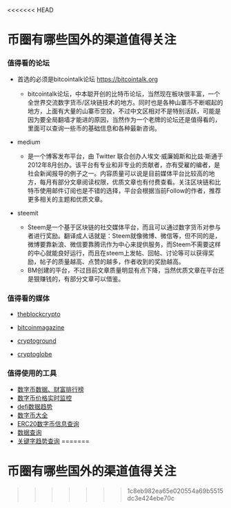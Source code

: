 <<<<<<< HEAD
# 币圈有哪些国外的渠道值得关注


### 值得看的论坛

+ 首选的必须是bitcointalk论坛 https://bitcointalk.org
    - bitcointalk论坛，中本聪开创的比特币论坛，当然现在板块很丰富，一个全世界交流数字货币/区块链技术的地方。同时也是各种山寨币不断崛起的地方，上面有大量的山寨币空投，不过中文区相对不是特别活跃，可能是因为要全局翻墙才能进的原因，当然作为一个老牌的论坛还是值得看的，里面可以查询一些币的基础信息和各种最新咨询。

+ medium

    - 是一个博客发布平台，由 Twitter 联合创办人埃文·威廉姆斯和比兹·斯通于2012年8月创办。该平台有专业和非专业的贡献者，亦有受雇的编者，是社会新闻报导的例子之一。内容质量可以说是目前媒体平台比较高的地方，每月有部分文章阅读权限，优质文章也有付费查看。关注区块链和比特币使用邮件订阅也是不错的选择，平台会根据当前Follow的作者，推荐更多相关的主题和优质文章。

+ steemit

    - Steem是一个基于区块链的社交媒体平台，而且可以通过数字货币对参与者进行奖励。翻译成人话就是：Steem就像微博、微信等，但不同的是，微博要靠新浪、微信要靠腾讯作为中心来提供服务，而Steem不需要这样的中心就能良好运行，而且在steem上发帖、回帖、讨论等可以获得奖励，帖子的质量越高、点赞的越多，作者收到的奖励越高。
    - BM创建的平台，不过目前文章质量明显有点下降，当然优质文章在平台还是狠赚钱的，有部分文章可以借鉴。

### 值得看的媒体


+ [theblockcrypto](https://www.theblockcrypto.com/)

+ [bitcoinmagazine](https://bitcoinmagazine.com/)

+ [cryptoground](https://www.cryptoground.com/)

+ [cryptoglobe](https://www.cryptoglobe.com/)


### 值得使用的工具

+ [数字币数据、财富排行榜](https://bitinfocharts.com/)
+ [数字币价格实时监控](https://cryptowat.ch/)
+ [defi数据趋势](https://www.stakingrewards.com/)
+ [数字币大全](https://coinmarketcap.com/)
+ [ERC20数字币信息查询](https://etherscan.io/)
+ [数据查询](https://messari.io/asset)
+ [关键字趋势查询](https://app.buzzsumo.com/discover/trending)
=======
# 币圈有哪些国外的渠道值得关注
>>>>>>> 1c8eb982ea65e020554a69b5515dc3e424ebe70c
